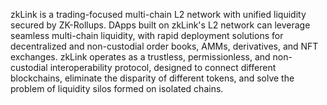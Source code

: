 zkLink is a trading-focused multi-chain L2 network with unified liquidity secured by ZK-Rollups. DApps built on zkLink's L2 network can leverage seamless multi-chain liquidity, with rapid deployment solutions for decentralized and non-custodial order books, AMMs, derivatives, and NFT exchanges. zkLink operates as a trustless, permissionless, and non-custodial interoperability protocol, designed to connect different blockchains, eliminate the disparity of different tokens, and solve the problem of liquidity silos formed on isolated chains.  
